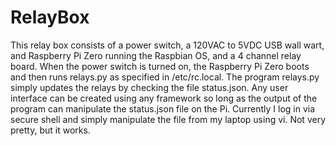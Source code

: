 # RelayBox
 This relay box consists of a power switch, a 120VAC to 5VDC USB wall wart, and Raspberry Pi Zero running the Raspbian OS, and a 4 channel relay board. When the power switch is turned on, the Raspberry Pi Zero boots and then runs relays.py as specified in /etc/rc.local. The program relays.py simply updates the relays by checking the file status.json. Any user interface can be created using any framework so long as the output of the program can manipulate the status.json file on the Pi. Currently I log in via secure shell and simply manipulate the file from my laptop using vi. Not very pretty, but it works. 
